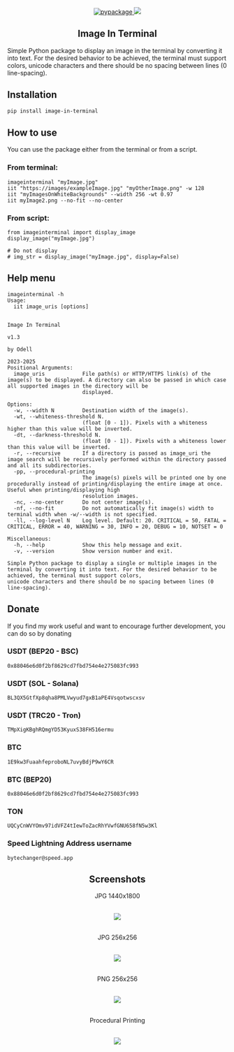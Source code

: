 <div align="center">
  <a href='https://pypi.org/project/image-in-terminal'>
    <img src="https://img.shields.io/pypi/v/image-in-terminal?label=PyPI%20Package" alt="pypackage"/>
  </a>
  <img src="https://static.pepy.tech/badge/image-in-terminal/month"/>
  <h2>Image In Terminal</h2>
</div>

Simple Python package to display an image in the terminal by converting it into text. For the desired behavior to be achieved, the terminal must support colors, unicode characters and there should be no spacing between lines (0 line-spacing).

## Installation
```bash
pip install image-in-terminal
```

## How to use
You can use the package either from the terminal or from a script.

### From terminal:
```
imageinterminal "myImage.jpg"
iit "https://images/exampleImage.jpg" "myOtherImage.png" -w 128
iit "myImagesOnWhiteBackgrounds" --width 256 -wt 0.97 
iit myImage2.png --no-fit --no-center
```

### From script:
```
from imageinterminal import display_image
display_image("myImage.jpg")

# Do not display
# img_str = display_image("myImage.jpg", display=False)
```

## Help menu
```
imageinterminal -h
Usage:
  iit image_uris [options]

                                                                                   Image In Terminal
                                                                                         v1.3
                                                                                       by Odell
                                                                                       2023-2025
Positional Arguments:
  image_uris            File path(s) or HTTP/HTTPS link(s) of the image(s) to be displayed. A directory can also be passed in which case all supported images in the directory will be
                        displayed.

Options:
  -w, --width N         Destination width of the image(s).
  -wt, --whiteness-threshold N.
                        (float [0 - 1]). Pixels with a whiteness higher than this value will be inverted.
  -dt, --darkness-threshold N.
                        (float [0 - 1]). Pixels with a whiteness lower than this value will be inverted.
  -r, --recursive       If a directory is passed as image_uri the image search will be recursively performed within the directory passed and all its subdirectories.
  -pp, --procedural-printing
                        The image(s) pixels will be printed one by one procedurally instead of printing/displaying the entire image at once. Useful when printing/displaying high
                        resolution images.
  -nc, --no-center      Do not center image(s).
  -nf, --no-fit         Do not automatically fit image(s) width to terminal width when -w/--width is not specified.
  -ll, --log-level N    Log level. Default: 20. CRITICAL = 50, FATAL = CRITICAL, ERROR = 40, WARNING = 30, INFO = 20, DEBUG = 10, NOTSET = 0

Miscellaneous:
  -h, --help            Show this help message and exit.
  -v, --version         Show version number and exit.

Simple Python package to display a single or multiple images in the terminal by converting it into text. For the desired behavior to be achieved, the terminal must support colors,
unicode characters and there should be no spacing between lines (0 line-spacing).
```

## Donate

If you find my work useful and want to encourage further development, you can do so by donating

### USDT (BEP20 - BSC)
`0x88046e6d0f2bf8629cd7fbd754e4e275083fc993`

### USDT (SOL - Solana)
`BL3QX5GtfXp8qha8PMLVwyud7gxB1aPE4Vsqotwscxsv`

### USDT (TRC20 - Tron)
`TMpXigKBghRQmgYD53KyuxS38FH516ermu`

### BTC
`1E9kw3FuaahfeproboNL7uvyBdjP9wY6CR`

### BTC (BEP20)
`0x88046e6d0f2bf8629cd7fbd754e4e275083fc993`

### TON
`UQCyCnWVYOmv97idVFZ4tIewToZacRhYVwfGNU658fN5w3Kl`

### Speed Lightning Address username
`bytechanger@speed.app`

<div align='center'>
  <h2>Screenshots</h2>
  <p>JPG 1440x1800</p><br/>
  <img src="https://raw.githubusercontent.com/odell0111/image-in-terminal/main/images/animal_png_x1440.png"><br/><br/>
  <p>JPG 256x256</p><br/>
  <img src="https://raw.githubusercontent.com/odell0111/image-in-terminal/main/images/krita_jpg_x256.png"><br/><br/>
  <p>PNG 256x256</p><br/>
  <img src="https://raw.githubusercontent.com/odell0111/image-in-terminal/main/images/ar_png_x256.png"><br/><br/>
  <p>Procedural Printing</p><br/>
  <img src="https://raw.githubusercontent.com/odell0111/image-in-terminal/main/images/procedural_printing.gif"><br/><br/>
</div>


